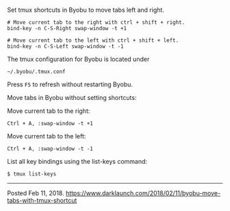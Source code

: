 Set tmux shortcuts in Byobu to move tabs left and right.

```
# Move current tab to the right with ctrl + shift + right.
bind-key -n C-S-Right swap-window -t +1

# Move current tab to the left with ctrl + shift + left.
bind-key -n C-S-Left swap-window -t -1
```

The tmux configuration for Byobu is located under
```
~/.byobu/.tmux.conf
```

Press `F5` to refresh without restarting Byobu.

Move tabs in Byobu without setting shortcuts:

Move current tab to the right:
```
Ctrl + A, :swap-window -t +1
```

Move current tab to the left:
```
Ctrl + A, :swap-window -t -1
```

List all key bindings using the list-keys command:
```
$ tmux list-keys
```

---

Posted Feb 11, 2018.
https://www.darklaunch.com/2018/02/11/byobu-move-tabs-with-tmux-shortcut